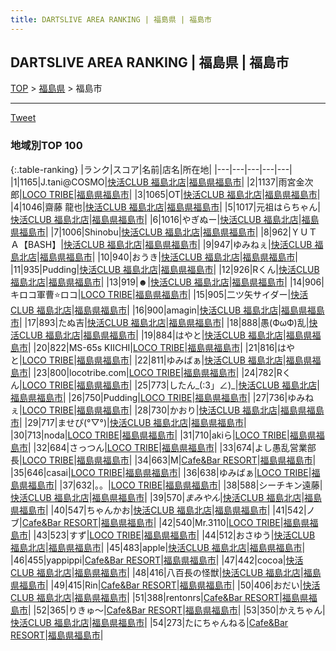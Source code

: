 ```yaml
---
title: DARTSLIVE AREA RANKING | 福島県 | 福島市
---
```

## DARTSLIVE AREA RANKING | 福島県 | 福島市

[TOP](/rank/) > [福島県](/rank/福島県/) > 福島市

___

<a href="https://twitter.com/share?ref_src=twsrc%5Etfw" data-text="DARTSLIVE AREA RANKING | 福島県福島市" class="twitter-share-button" data-via="DARTSLIVE" data-hashtags="DARTSLIVE" data-related="DARTSLIVE" data-show-count="false">Tweet</a>

### 地域別TOP 100

{:.table-ranking}
|ランク|スコア|名前|店名|所在地|
|---|---|---|---|---|
|1|1165|J.tani@COSMO|<a href="https://search.dartslive.com/jp/shop/24748af74541e72728032249b44395af">快活CLUB 福島北店</a>|<a href="福島県/福島市">福島県福島市</a>|
|2|1137|雨宮金次郎|<a href="https://search.dartslive.com/jp/shop/cf8d9b57f2508cfd0d9b047a20a7ba1e">LOCO TRIBE</a>|<a href="福島県/福島市">福島県福島市</a>|
|3|1065|OT|<a href="https://search.dartslive.com/jp/shop/24748af74541e72728032249b44395af">快活CLUB 福島北店</a>|<a href="福島県/福島市">福島県福島市</a>|
|4|1046|齋藤 龍也|<a href="https://search.dartslive.com/jp/shop/24748af74541e72728032249b44395af">快活CLUB 福島北店</a>|<a href="福島県/福島市">福島県福島市</a>|
|5|1017|元祖はらちゃん|<a href="https://search.dartslive.com/jp/shop/24748af74541e72728032249b44395af">快活CLUB 福島北店</a>|<a href="福島県/福島市">福島県福島市</a>|
|6|1016|やぎぬー|<a href="https://search.dartslive.com/jp/shop/24748af74541e72728032249b44395af">快活CLUB 福島北店</a>|<a href="福島県/福島市">福島県福島市</a>|
|7|1006|Shinobu|<a href="https://search.dartslive.com/jp/shop/24748af74541e72728032249b44395af">快活CLUB 福島北店</a>|<a href="福島県/福島市">福島県福島市</a>|
|8|962|ＹＵＴＡ【BASH】|<a href="https://search.dartslive.com/jp/shop/24748af74541e72728032249b44395af">快活CLUB 福島北店</a>|<a href="福島県/福島市">福島県福島市</a>|
|9|947|ゆみねぇ|<a href="https://search.dartslive.com/jp/shop/24748af74541e72728032249b44395af">快活CLUB 福島北店</a>|<a href="福島県/福島市">福島県福島市</a>|
|10|940|おうき|<a href="https://search.dartslive.com/jp/shop/24748af74541e72728032249b44395af">快活CLUB 福島北店</a>|<a href="福島県/福島市">福島県福島市</a>|
|11|935|Pudding|<a href="https://search.dartslive.com/jp/shop/24748af74541e72728032249b44395af">快活CLUB 福島北店</a>|<a href="福島県/福島市">福島県福島市</a>|
|12|926|Rくん|<a href="https://search.dartslive.com/jp/shop/24748af74541e72728032249b44395af">快活CLUB 福島北店</a>|<a href="福島県/福島市">福島県福島市</a>|
|13|919|☻|<a href="https://search.dartslive.com/jp/shop/24748af74541e72728032249b44395af">快活CLUB 福島北店</a>|<a href="福島県/福島市">福島県福島市</a>|
|14|906|キロコ軍曹⭐ロコ|<a href="https://search.dartslive.com/jp/shop/cf8d9b57f2508cfd0d9b047a20a7ba1e">LOCO TRIBE</a>|<a href="福島県/福島市">福島県福島市</a>|
|15|905|二ツ矢サイダー|<a href="https://search.dartslive.com/jp/shop/24748af74541e72728032249b44395af">快活CLUB 福島北店</a>|<a href="福島県/福島市">福島県福島市</a>|
|16|900|amagin|<a href="https://search.dartslive.com/jp/shop/24748af74541e72728032249b44395af">快活CLUB 福島北店</a>|<a href="福島県/福島市">福島県福島市</a>|
|17|893|たぬ吉|<a href="https://search.dartslive.com/jp/shop/24748af74541e72728032249b44395af">快活CLUB 福島北店</a>|<a href="福島県/福島市">福島県福島市</a>|
|18|888|愚(ФωФ)乱|<a href="https://search.dartslive.com/jp/shop/24748af74541e72728032249b44395af">快活CLUB 福島北店</a>|<a href="福島県/福島市">福島県福島市</a>|
|19|884|はやと|<a href="https://search.dartslive.com/jp/shop/24748af74541e72728032249b44395af">快活CLUB 福島北店</a>|<a href="福島県/福島市">福島県福島市</a>|
|20|822|MS-65s KIICHI|<a href="https://search.dartslive.com/jp/shop/cf8d9b57f2508cfd0d9b047a20a7ba1e">LOCO TRIBE</a>|<a href="福島県/福島市">福島県福島市</a>|
|21|816|はやと|<a href="https://search.dartslive.com/jp/shop/cf8d9b57f2508cfd0d9b047a20a7ba1e">LOCO TRIBE</a>|<a href="福島県/福島市">福島県福島市</a>|
|22|811|ゆみばぁ|<a href="https://search.dartslive.com/jp/shop/24748af74541e72728032249b44395af">快活CLUB 福島北店</a>|<a href="福島県/福島市">福島県福島市</a>|
|23|800|locotribe.com|<a href="https://search.dartslive.com/jp/shop/cf8d9b57f2508cfd0d9b047a20a7ba1e">LOCO TRIBE</a>|<a href="福島県/福島市">福島県福島市</a>|
|24|782|Rくん|<a href="https://search.dartslive.com/jp/shop/cf8d9b57f2508cfd0d9b047a20a7ba1e">LOCO TRIBE</a>|<a href="福島県/福島市">福島県福島市</a>|
|25|773|したん_(:3」∠)_|<a href="https://search.dartslive.com/jp/shop/24748af74541e72728032249b44395af">快活CLUB 福島北店</a>|<a href="福島県/福島市">福島県福島市</a>|
|26|750|Pudding|<a href="https://search.dartslive.com/jp/shop/cf8d9b57f2508cfd0d9b047a20a7ba1e">LOCO TRIBE</a>|<a href="福島県/福島市">福島県福島市</a>|
|27|736|ゆみねぇ|<a href="https://search.dartslive.com/jp/shop/cf8d9b57f2508cfd0d9b047a20a7ba1e">LOCO TRIBE</a>|<a href="福島県/福島市">福島県福島市</a>|
|28|730|かおり|<a href="https://search.dartslive.com/jp/shop/24748af74541e72728032249b44395af">快活CLUB 福島北店</a>|<a href="福島県/福島市">福島県福島市</a>|
|29|717|ませぴ(°▽°)|<a href="https://search.dartslive.com/jp/shop/24748af74541e72728032249b44395af">快活CLUB 福島北店</a>|<a href="福島県/福島市">福島県福島市</a>|
|30|713|noda|<a href="https://search.dartslive.com/jp/shop/cf8d9b57f2508cfd0d9b047a20a7ba1e">LOCO TRIBE</a>|<a href="福島県/福島市">福島県福島市</a>|
|31|710|akiら|<a href="https://search.dartslive.com/jp/shop/cf8d9b57f2508cfd0d9b047a20a7ba1e">LOCO TRIBE</a>|<a href="福島県/福島市">福島県福島市</a>|
|32|684|さっつん|<a href="https://search.dartslive.com/jp/shop/cf8d9b57f2508cfd0d9b047a20a7ba1e">LOCO TRIBE</a>|<a href="福島県/福島市">福島県福島市</a>|
|33|674|よし愚乱営業部長|<a href="https://search.dartslive.com/jp/shop/cf8d9b57f2508cfd0d9b047a20a7ba1e">LOCO TRIBE</a>|<a href="福島県/福島市">福島県福島市</a>|
|34|663|M|<a href="https://search.dartslive.com/jp/shop/bd4a3f907f239b460d9b047a20a7ba1e">Cafe&Bar RESORT</a>|<a href="福島県/福島市">福島県福島市</a>|
|35|646|casai|<a href="https://search.dartslive.com/jp/shop/cf8d9b57f2508cfd0d9b047a20a7ba1e">LOCO TRIBE</a>|<a href="福島県/福島市">福島県福島市</a>|
|36|638|ゆみばぁ|<a href="https://search.dartslive.com/jp/shop/cf8d9b57f2508cfd0d9b047a20a7ba1e">LOCO TRIBE</a>|<a href="福島県/福島市">福島県福島市</a>|
|37|632|。。|<a href="https://search.dartslive.com/jp/shop/cf8d9b57f2508cfd0d9b047a20a7ba1e">LOCO TRIBE</a>|<a href="福島県/福島市">福島県福島市</a>|
|38|588|シーチキン遠藤|<a href="https://search.dartslive.com/jp/shop/24748af74541e72728032249b44395af">快活CLUB 福島北店</a>|<a href="福島県/福島市">福島県福島市</a>|
|39|570|$まみやん$|<a href="https://search.dartslive.com/jp/shop/24748af74541e72728032249b44395af">快活CLUB 福島北店</a>|<a href="福島県/福島市">福島県福島市</a>|
|40|547|ちゃんかお|<a href="https://search.dartslive.com/jp/shop/24748af74541e72728032249b44395af">快活CLUB 福島北店</a>|<a href="福島県/福島市">福島県福島市</a>|
|41|542|ノブ|<a href="https://search.dartslive.com/jp/shop/bd4a3f907f239b460d9b047a20a7ba1e">Cafe&Bar RESORT</a>|<a href="福島県/福島市">福島県福島市</a>|
|42|540|Mr.3110|<a href="https://search.dartslive.com/jp/shop/cf8d9b57f2508cfd0d9b047a20a7ba1e">LOCO TRIBE</a>|<a href="福島県/福島市">福島県福島市</a>|
|43|523|すず|<a href="https://search.dartslive.com/jp/shop/cf8d9b57f2508cfd0d9b047a20a7ba1e">LOCO TRIBE</a>|<a href="福島県/福島市">福島県福島市</a>|
|44|512|おさゆう|<a href="https://search.dartslive.com/jp/shop/24748af74541e72728032249b44395af">快活CLUB 福島北店</a>|<a href="福島県/福島市">福島県福島市</a>|
|45|483|apple|<a href="https://search.dartslive.com/jp/shop/24748af74541e72728032249b44395af">快活CLUB 福島北店</a>|<a href="福島県/福島市">福島県福島市</a>|
|46|455|yappippi|<a href="https://search.dartslive.com/jp/shop/bd4a3f907f239b460d9b047a20a7ba1e">Cafe&Bar RESORT</a>|<a href="福島県/福島市">福島県福島市</a>|
|47|442|cocoa|<a href="https://search.dartslive.com/jp/shop/24748af74541e72728032249b44395af">快活CLUB 福島北店</a>|<a href="福島県/福島市">福島県福島市</a>|
|48|416|八百長の怪獣|<a href="https://search.dartslive.com/jp/shop/24748af74541e72728032249b44395af">快活CLUB 福島北店</a>|<a href="福島県/福島市">福島県福島市</a>|
|49|415|Rin|<a href="https://search.dartslive.com/jp/shop/bd4a3f907f239b460d9b047a20a7ba1e">Cafe&Bar RESORT</a>|<a href="福島県/福島市">福島県福島市</a>|
|50|406|おだい|<a href="https://search.dartslive.com/jp/shop/24748af74541e72728032249b44395af">快活CLUB 福島北店</a>|<a href="福島県/福島市">福島県福島市</a>|
|51|388|rentonrs|<a href="https://search.dartslive.com/jp/shop/bd4a3f907f239b460d9b047a20a7ba1e">Cafe&Bar RESORT</a>|<a href="福島県/福島市">福島県福島市</a>|
|52|365|りきゅ〜|<a href="https://search.dartslive.com/jp/shop/bd4a3f907f239b460d9b047a20a7ba1e">Cafe&Bar RESORT</a>|<a href="福島県/福島市">福島県福島市</a>|
|53|350|かえちゃん|<a href="https://search.dartslive.com/jp/shop/24748af74541e72728032249b44395af">快活CLUB 福島北店</a>|<a href="福島県/福島市">福島県福島市</a>|
|54|273|たにちゃんねる|<a href="https://search.dartslive.com/jp/shop/bd4a3f907f239b460d9b047a20a7ba1e">Cafe&Bar RESORT</a>|<a href="福島県/福島市">福島県福島市</a>|



<script src="https://cdnjs.cloudflare.com/ajax/libs/jquery/3.6.1/jquery.min.js" integrity="sha512-aVKKRRi/Q/YV+4mjoKBsE4x3H+BkegoM/em46NNlCqNTmUYADjBbeNefNxYV7giUp0VxICtqdrbqU7iVaeZNXA==" crossorigin="anonymous" referrerpolicy="no-referrer"></script>
<script src="https://cdnjs.cloudflare.com/ajax/libs/jquery.tablesorter/2.31.3/js/jquery.tablesorter.min.js" integrity="sha512-qzgd5cYSZcosqpzpn7zF2ZId8f/8CHmFKZ8j7mU4OUXTNRd5g+ZHBPsgKEwoqxCtdQvExE5LprwwPAgoicguNg==" crossorigin="anonymous" referrerpolicy="no-referrer"></script>
<link rel="stylesheet" href="https://cdnjs.cloudflare.com/ajax/libs/jquery.tablesorter/2.31.3/css/theme.default.min.css" integrity="sha512-wghhOJkjQX0Lh3NSWvNKeZ0ZpNn+SPVXX1Qyc9OCaogADktxrBiBdKGDoqVUOyhStvMBmJQ8ZdMHiR3wuEq8+w==" crossorigin="anonymous" referrerpolicy="no-referrer" />
<script>
$(function() {
    $(".table-ranking").tablesorter({sortList:[[0, 0]]});
});
</script>

<script async src="https://platform.twitter.com/widgets.js" charset="utf-8"></script>